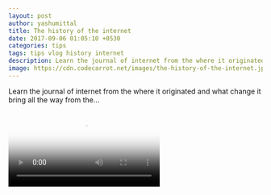 ```yaml
---
layout: post
author: yashumittal
title: The history of the internet
date: 2017-09-06 01:05:10 +0530
categories: tips
tags: tips vlog history internet
description: Learn the journal of internet from the where it originated and what change it bring all the way from the...
image: https://cdn.codecarrot.net/images/the-history-of-the-internet.jpg
---
```


Learn the journal of internet from the where it originated and what change it bring all the way from the...

<video poster="https://cdn.codecarrot.net/images/657008245_780x439.webp" controls>
  <source src="https://cdn.codecarrot.net/videos/the-history-of-internet.mp4" type="video/mp4">
</video>
